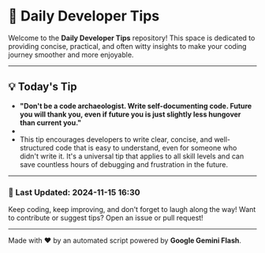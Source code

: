 
# 🌟 Daily Developer Tips

Welcome to the **Daily Developer Tips** repository! This space is dedicated to providing concise, practical, and often witty insights to make your coding journey smoother and more enjoyable.

---

## 💡 Today's Tip

- **"Don't be a code archaeologist. Write self-documenting code. Future you will thank you, even if future you is just slightly less hungover than current you."**
- 
- This tip encourages developers to write clear, concise, and well-structured code that is easy to understand, even for someone who didn't write it. It's a universal tip that applies to all skill levels and can save countless hours of debugging and frustration in the future.

---

### 📅 Last Updated: 2024-11-15 16:30

Keep coding, keep improving, and don't forget to laugh along the way! Want to contribute or suggest tips? Open an issue or pull request!

---

Made with ❤️ by an automated script powered by **Google Gemini Flash**.
